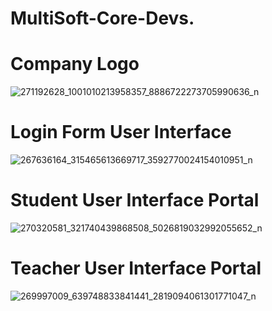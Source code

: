 # MultiSoft-Core-Devs.

# Company Logo

![271192628_1001010213958357_8886722273705990636_n](https://user-images.githubusercontent.com/70760983/149523058-76b24b4a-1209-45c7-a2ff-49924f6d5718.png)

# Login Form User Interface

![267636164_315465613669717_3592770024154010951_n](https://user-images.githubusercontent.com/70760983/149524280-f8ba077d-8570-41d4-90f3-fc9a949b0409.png)

# Student User Interface Portal

![270320581_321740439868508_5026819032992055652_n](https://user-images.githubusercontent.com/70760983/149524733-9cfc2610-ae40-4534-b772-891121a9b93b.png)

# Teacher User Interface Portal

![269997009_639748833841441_2819094061301771047_n](https://user-images.githubusercontent.com/70760983/149524909-b1153187-f8aa-4029-b87b-ef2c49a752a6.png)

